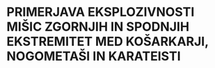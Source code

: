 # PRIMERJAVA EKSPLOZIVNOSTI MIŠIC ZGORNJIH IN SPODNJIH EKSTREMITET MED KOŠARKARJI, NOGOMETAŠI IN KARATEISTI